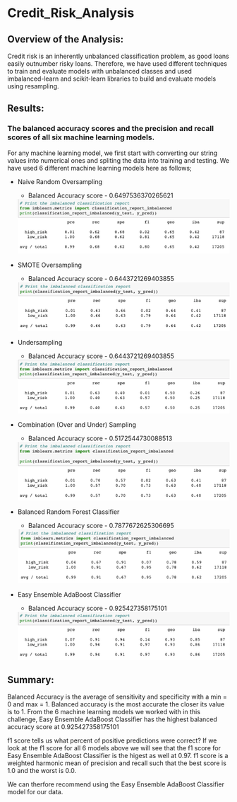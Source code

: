 # Credit_Risk_Analysis

## Overview of the Analysis:

Credit risk is an inherently unbalanced classification problem, as good loans easily outnumber risky loans. Therefore, we have used different techniques to train and evaluate models with unbalanced classes and used imbalanced-learn and scikit-learn libraries to build and evaluate models using resampling.

## Results:

### The balanced accuracy scores and the precision and recall scores of all six machine learning models. 

For any machine learning model, we first start with converting our string values into numerical ones and spliting the data into training and testing. We have used 6 different machine learning models here as follows;

- Naive Random Oversampling
  - Balanced Accuracy score - 0.6497536370265621

  <img src="/Images/Naive_Random_Oversampling.png" /> 

- SMOTE Oversampling
  - Balanced Accuracy score - 0.6443721269403855

  <img src="/Images/SMOTE_Oversampling.png"/> 

- Undersampling
  - Balanced Accuracy score - 0.6443721269403855

  <img src="/Images/Undersampling.png"/> 

- Combination (Over and Under) Sampling
  - Balanced Accuracy score - 0.5172544730088513

  <img src="/Images/Combination_sampling.png"/> 

- Balanced Random Forest Classifier
  - Balanced Accuracy score - 0.7877672625306695

  <img src="/Images/Random_Forest.png"/> 

- Easy Ensemble AdaBoost Classifier
  - Balanced Accuracy score - 0.925427358175101

  <img src="/Images/AdaBoost.png" /> 


## Summary: 

Balanced Accuracy is the average of sensitivity and specificity with a min = 0 and max = 1. Balanced accuracy is the most accurate the closer its value is to 1. From the 6 machine learning models we worked with in this challenge, Easy Ensemble AdaBoost Classifier has the highest balanced accuracy score at 0.925427358175101

f1 score tells us what percent of positive predictions were correct? If we look at the f1 score for all 6 models above we will see that the f1 score for Easy Ensemble AdaBoost Classifier is the higest as well at 0.97. f1 score is a weighted harmonic mean of precision and recall such that the best score is 1.0 and the worst is 0.0. 

We can therfore recommend using the Easy Ensemble AdaBoost Classifier model for our data.
